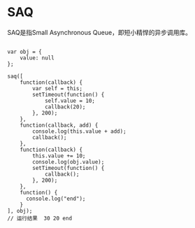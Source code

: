 SAQ
===

SAQ是指Small Asynchronous Queue，即短小精悍的异步调用库。

<pre><code>
var obj = {
    value: null
};

saq([
    function(callback) {
        var self = this;
        setTimeout(function() {
            self.value = 10;
            callback(20);
        }, 200);
    },
    function(callback, add) {  
        console.log(this.value + add);  
        callback();
    },
    function(callback) {
        this.value += 10;
        console.log(obj.value);
        setTimeout(function() {
            callback();
        }, 200);
    },
    function() {
      console.log("end");
    }
], obj);
// 运行结果  30 20 end
</code></pre>
